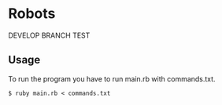 # Robots

DEVELOP BRANCH TEST

## Usage

To run the program you have to run main.rb with commands.txt.

`$ ruby main.rb < commands.txt`
